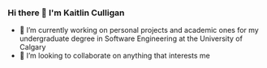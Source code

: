 ### Hi there 👋 I'm Kaitlin Culligan

- 🔭 I’m currently working on personal projects and academic ones for my undergraduate degree in Software Engineering at the University of Calgary
- 👯 I’m looking to collaborate on anything that interests me
